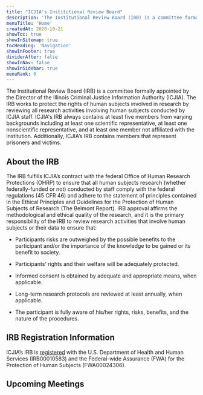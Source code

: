 ```yaml
---
title: "ICJIA's Institutional Review Board"
description: 'The Institutional Review Board (IRB) is a committee formally appointed by the Director of the Illinois Criminal Justice Information Authority (ICJIA). The IRB works to protect the rights of human subjects involved in research by reviewing all research activities involving human subjects conducted by ICJIA staff.'
menuTitle: 'Home'
createdAt: 2020-10-21
showToc: true
showInSitemap: true
tocHeading: 'Navigation'
showInFooter: true
dividerAfter: false
showInNav: false
showInSidebar: true
menuRank: 0
---
```


The Institutional Review Board (IRB) is a committee formally appointed by the Director of the Illinois Criminal Justice Information Authority (ICJIA). The IRB works to protect the rights of human subjects involved in research by reviewing all research activities involving human subjects conducted by ICJIA staff. ICJIA's IRB always contains at least five members from varying backgrounds including at least one scientific representative, at least one nonscientific representative, and at least one member not affiliated with the institution. Additionally, ICJIA’s IRB contains members that represent prisoners and victims.

## About the IRB

The IRB fulfills ICJIA’s contract with the federal Office of Human Research Protections (OHRP) to ensure that all human subjects research (whether federally-funded or not) conducted by staff comply with the federal regulations (45 CFR 46) and adhere to the statement of principles contained in the Ethical Principles and Guidelines for the Protection of Human Subjects of Research (The Belmont Report). IRB approval affirms the methodological and ethical quality of the research, and it is the primary responsibility of the IRB to review research activities that involve human subjects or their data to ensure that:

- Participants risks are outweighed by the possible benefits to the participant and/or the importance of the knowledge to be gained or its benefit to society.

- Participants’ rights and their welfare will be adequately protected.

- Informed consent is obtained by adequate and appropriate means, when applicable.

- Long-term research protocols are reviewed at least annually, when applicable.

- The participant is fully aware of his/her rights, risks, benefits, and the nature of the procedures.

## IRB Registration Information

ICJIA’s IRB is [registered](https://ohrp.cit.nih.gov/search/IrbDtl.aspx) with the U.S. Department of Health and Human Services (IRB00010583) and the Federal-wide Assurance (FWA) for the Protection of Human Subjects (FWA00024306).

## Upcoming Meetings

<MeetingHome></MeetingHome>
